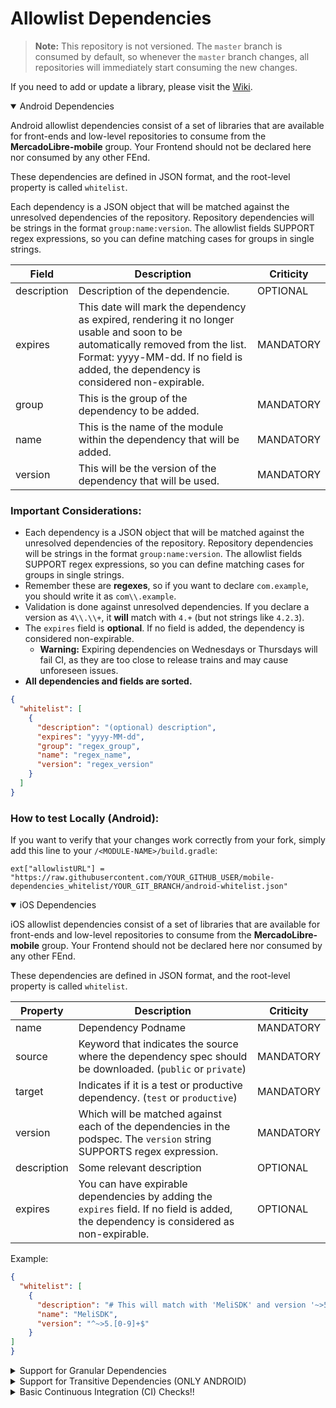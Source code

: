 # Allowlist Dependencies

> **Note:** This repository is not versioned. The `master` branch is consumed by default, so whenever the `master`
> branch changes, all repositories will immediately start consuming the new changes.

If you need to add or update a library, please visit
the [Wiki](https://furydocs.io/everest/latest/guide/#/develop/dependencies/dependencies?id=allow-list).

<details open>
<summary>Android Dependencies</summary>

Android allowlist dependencies consist of a set of libraries that are available for front-ends and low-level
repositories to consume from the **MercadoLibre-mobile** group. Your Frontend should not be declared here nor consumed
by any other FEnd.

These dependencies are defined in JSON format, and the root-level property is called `whitelist`.

Each dependency is a JSON object that will be matched against the unresolved dependencies of the repository. Repository
dependencies will be strings in the format `group:name:version`. The allowlist fields SUPPORT regex expressions, so you
can define matching cases for groups in single strings.

| Field        | Description                                                                                                                 | Criticity                       |
|--------------|-----------------------------------------------------------------------------------------------------------------------------|---------------------------------|
| description  | Description of the dependencie.                                                                                            | OPTIONAL                        |
| expires      | This date will mark the dependency as expired, rendering it no longer usable and soon to be automatically removed from the list. Format: yyyy-MM-dd. If no field is added, the dependency is considered non-expirable. | MANDATORY                       |
| group        | This is the group of the dependency to be added.                                                                           | MANDATORY                       |
| name         | This is the name of the module within the dependency that will be added.                                                   | MANDATORY                       |
| version      | This will be the version of the dependency that will be used.                                                              | MANDATORY                       |


### Important Considerations:

- Each dependency is a JSON object that will be matched against the unresolved dependencies of the repository. Repository dependencies will be strings in the format `group:name:version`. The allowlist fields SUPPORT regex expressions, so you can define matching cases for groups in single strings.
- Remember these are **regexes**, so if you want to declare `com.example`, you should write it as `com\\.example`.
- Validation is done against unresolved dependencies. If you declare a version as `4\\.\\+`, it **will** match with `4.+` (but not strings like `4.2.3`).
- The `expires` field is **optional**. If no field is added, the dependency is considered non-expirable.
    - **Warning:** Expiring dependencies on Wednesdays or Thursdays will fail CI, as they are too close to release trains and may cause unforeseen issues.
- **All dependencies and fields are sorted.**


```json
{
  "whitelist": [
    {
      "description": "(optional) description",
      "expires": "yyyy-MM-dd",
      "group": "regex_group",
      "name": "regex_name",
      "version": "regex_version"
    }
  ]
}
```

### How to test Locally (Android):

If you want to verify that your changes work correctly from your fork, simply add this line to your `/<MODULE-NAME>/build.gradle`:

```
ext["allowlistURL"] = "https://raw.githubusercontent.com/YOUR_GITHUB_USER/mobile-dependencies_whitelist/YOUR_GIT_BRANCH/android-whitelist.json"
```

</details>


<details open>
<summary>iOS Dependencies</summary>

iOS allowlist dependencies consist of a set of libraries that are available for front-ends and low-level
repositories to consume from the **MercadoLibre-mobile** group. Your Frontend should not be declared here nor consumed
by any other FEnd.

These dependencies are defined in JSON format, and the root-level property is called `whitelist`.

| Property     | Description                                                                                                                 | Criticity    |
|--------------|-----------------------------------------------------------------------------------------------------------------------------|--------------|
| name         | Dependency Podname                                                                                                        | MANDATORY    |
| source       | Keyword that indicates the source where the dependency spec should be downloaded. (`public` or `private`)                 | MANDATORY    |
| target       | Indicates if it is a test or productive dependency. (`test` or `productive`)                                              | MANDATORY    |
| version      | Which will be matched against each of the dependencies in the podspec. The `version` string SUPPORTS regex expression.    | MANDATORY    |
| description  | Some relevant description                                                                                                 | OPTIONAL     |
| expires      | You can have expirable dependencies by adding the `expires` field. If no field is added, the dependency is considered as non-expirable. | OPTIONAL     |

Example:

```json
{
  "whitelist": [
    {
      "description": "# This will match with 'MeliSDK' and version '~>5.+' (version must have ~>5.x)",
      "name": "MeliSDK",
      "version": "^~>5.[0-9]+$"
    }
]
}
```
</details>

<details>
<summary>Support for Granular Dependencies</summary>

This functionality provides a more precise management of the scope of dependencies, giving us the ability to select
specific consumers for each of them.

To activate the granularity feature, it is necessary to introduce a new block within the dependency definition,
specifying which Mercado Libre projects will have access to it. This should be done as follows:

### Android Platform
#### There are two types of granularity:

| Property        | Description                                                                                             | Example                                      |
|-----------------|---------------------------------------------------------------------------------------------------------|----------------------------------------------|
| GroupId         | You specify the group id of the project that will have access to the dependency.                      | `com.mercadolibre.android.example`          |
| GroupId:name    | You specify the group id and the name of the project that will have access to the dependency.         | `com.mercadolibre.android.example:exampleModule` |

```json
{
  "whitelist": [
    {
      "allows_granular_projects": [ 
            "group_meli_project",
            "com.mercadolibre.android.commons"  # Example of a Mercado Libre Dependency Group.
            "com.mercadolibre.android.commons:crash-tracking"  # Example of a module in a Mercado Libre Dependency Group.
      ]
      "description": "(optional) description",
      "expires": "yyyy-MM-dd",
      "group": "group_regex",
      "name": "name_regex",
      "version": "version_regex"
    },
    ...
  ]
}
```

### iOS Platform

| Property        | Description                                                                                             | Example                                      |
|-----------------|---------------------------------------------------------------------------------------------------------|----------------------------------------------|
| GroupId         | You specify the group id of the project that will have access to the dependency.                      | `MLRecommendations`          |

```json
{
  "whitelist": [
    {
      "allows_granular_projects": [
        "name_meli_lib",
        "MLRecommendations"  # Example of a Mercado Libre Dependency Lib Name.
      ],      
      "name": "MeliSDK",
      "version": "^~>5.[0-9]+$"
    },
    ...
  ]
}
```

</details>

<details>
<summary>Support for Transitive Dependencies (ONLY ANDROID)</summary>

This functionality provides more precise control over how transitive dependencies can be excluded from projects,
allowing specific consumers to be selected for each one.

### Blocking Transitive Dependencies:

To activate this feature, introduce a new block within the dependency definition with two keys:

| Property         | Description                                                                                     | Example                          |
|------------------|-------------------------------------------------------------------------------------------------|----------------------------------|
| namespace        | For non-transitive dependencies, you must specify the namespace.                               | `"namespace": "com.name.path.path"` |
| transitivity     | By default, all dependencies are transitive. To specify otherwise, set it to `false`.        | `"transitivity": "false"`        |

clearly:

### Android Platform

```json
{
  "whitelist": [
    {
      "group": "com\\.squareup\\.retrofit2",
      "name": "adapter-rxjava2",
      "version": "2\\.6\\.4",
      "transitive_configuration":
      {
          "namespace": "retrofit2",
          "transitivity": false
      }
    },
    ...
  ]
}
```

If declared `non-transitive dependency` imports are found in your code, our plugin will **block** the build, preventing
the `lintAndroid()` task from completing successfully in CI or locally.

## Libreria FrontEnd x Cross
In the Allowslist we only add cross libraries. At Meli we consider a library to be cross when it can be used in one or more libraries. 
If the library is added only and directly to the applications, we call it a frontend lib.
To prevent a frontend lib from being added as a dependency of other libs, they should not be added to the allowlist

</details>

<details>
<summary>Basic Continuous Integration (CI) Checks!!</summary>

We have some basic checks placed in our CI to ensure that the allowlist is being used correctly. 
The checks can be found [here](https://github.com/mercadolibre/mobile-dependencies_whitelist/blob/master/scripts/checks.sh)
but basically, we are validating the following:

1. **JSON Linter**:
    - Uses the cmd `jsonlint <allowlist_file>` to check if the JSON file is well-formed.
    - you can install it from [here](https://www.npmjs.com/package/jsonlint)
2. **JSON Sorter Lint**:
    - Uses the cmd `jsonsort <allowlist_file> --arrays` to ensure the content of the JSON file is properly sorted, including arrays.
    - you can install it from [here](https://www.npmjs.com/package/json-sort-cli)
3. **Expiration Date Validator**:
    - Verify that the expiration dates in the JSON file are in the correct format (YYYY-MM-DD).
    - Verify that the expiration date isn't a `Wednesdays` or `Thursdays`.
4. **Key Names Validator**:
    - Verify that your are using the proper key names in the JSON file.
5. **Version Pattern Validator**:
    - Verify that we aren't using dynamic versions for external libs and dynamic versioning for internal libs (Meli).
      - Android
        - External: `version`: `1\\.0\\.1`
        - Internal: `version`: `1\\.+`
      - iOS
        - External: `version`: `1.0.1`
        - Internal: `version`: `^~>1.[0-9]+$`

Some other checks could be performed, check the CI Error for more information.

</details>

